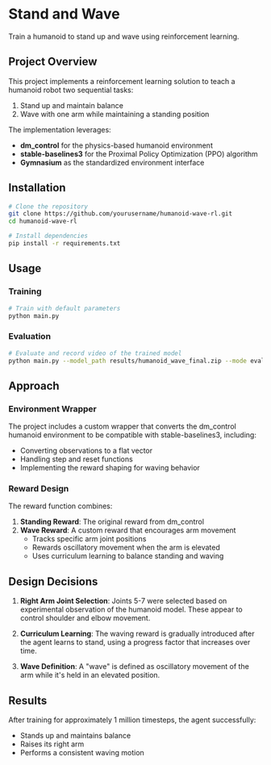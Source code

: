 # Stand and Wave

Train a humanoid to stand up and wave using reinforcement learning.

## Project Overview

This project implements a reinforcement learning solution to teach a humanoid robot two sequential tasks:
1. Stand up and maintain balance
2. Wave with one arm while maintaining a standing position

The implementation leverages:
- **dm_control** for the physics-based humanoid environment
- **stable-baselines3** for the Proximal Policy Optimization (PPO) algorithm
- **Gymnasium** as the standardized environment interface

## Installation

```bash
# Clone the repository
git clone https://github.com/yourusername/humanoid-wave-rl.git
cd humanoid-wave-rl

# Install dependencies
pip install -r requirements.txt
```

## Usage

### Training

```bash
# Train with default parameters
python main.py
```

### Evaluation

```bash
# Evaluate and record video of the trained model
python main.py --model_path results/humanoid_wave_final.zip --mode evaluate
```

## Approach

### Environment Wrapper

The project includes a custom wrapper that converts the dm_control humanoid environment to be compatible with stable-baselines3, including:
- Converting observations to a flat vector
- Handling step and reset functions
- Implementing the reward shaping for waving behavior

### Reward Design

The reward function combines:

1. **Standing Reward**: The original reward from dm_control
2. **Wave Reward**: A custom reward that encourages arm movement
   - Tracks specific arm joint positions
   - Rewards oscillatory movement when the arm is elevated
   - Uses curriculum learning to balance standing and waving

## Design Decisions

1. **Right Arm Joint Selection**: Joints 5-7 were selected based on experimental observation of the humanoid model. These appear to control shoulder and elbow movement.

2. **Curriculum Learning**: The waving reward is gradually introduced after the agent learns to stand, using a progress factor that increases over time.

3. **Wave Definition**: A "wave" is defined as oscillatory movement of the arm while it's held in an elevated position.

## Results

After training for approximately 1 million timesteps, the agent successfully:
- Stands up and maintains balance
- Raises its right arm
- Performs a consistent waving motion
